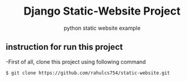 <div align="center"> <h1> Django Static-Website Project </h1> </div>
<div align="center"> python static website example </div>


## instruction for run this project

-First of all, clone this project using following command

```
$ git clone https://github.com/rahulcs754/static-website.git
```
